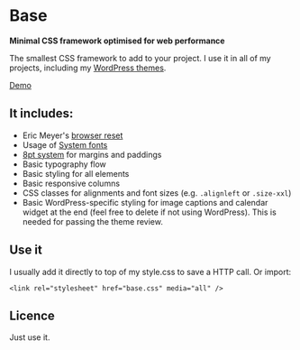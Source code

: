# Base
**Minimal CSS framework optimised for web performance**


The smallest CSS framework to add to your project. 
I use it in all of my projects, including my [WordPress themes](https://themeforest.net/user/darinka?ref=Darinka).

[Demo](http://designagent.sk/base/)

## It includes:
* Eric Meyer's [browser reset](http://meyerweb.com/eric/thoughts/2011/01/03/reset-revisited/)
* Usage of [System fonts](https://www.smashingmagazine.com/2015/11/using-system-ui-fonts-practical-guide/)
* [8pt system](https://medium.com/built-to-adapt/intro-to-the-8-point-grid-system-d2573cde8632#.5z3n0fc3v) for margins and paddings
* Basic typography flow
* Basic styling for all elements
* Basic responsive columns
* CSS classes for alignments and font sizes (e.g. `.alignleft` or `.size-xxl`)
* Basic WordPress-specific styling for image captions and calendar widget at the end (feel free to delete if not using WordPress). This is needed for passing the theme review.

## Use it
I usually add it directly to top of my style.css to save a HTTP call. Or import:

```
<link rel="stylesheet" href="base.css" media="all" />  
```

## Licence
Just use it.
